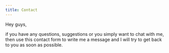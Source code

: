 ```yaml
---
title: Contact
---
```

Hey guys,

if you have any questions, suggestions or you simply want to chat with me, then use this contact form to write me a message and I will try to get back to you as soon as possible.

<link href='http://mike-on-a-bike.com/wp-content/plugins/easy-contact-forms/forms/styles/formscompressed/css/std.css?ver=1.4.7' rel='stylesheet' type='text/css' />

<link href='http://mike-on-a-bike.com/wp-content/plugins/easy-contact-forms/forms/styles/formscompressed/css/icons.css?ver=1.4.7' rel='stylesheet' type='text/css' />

<div class='ufo-form' id='ufo-form-id-3'>
  <noscript>
  </noscript>
</div>